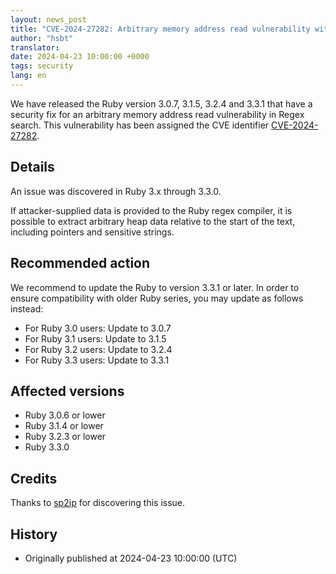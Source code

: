 ```yaml
---
layout: news_post
title: "CVE-2024-27282: Arbitrary memory address read vulnerability with Regex search"
author: "hsbt"
translator:
date: 2024-04-23 10:00:00 +0000
tags: security
lang: en
---
```


We have released the Ruby version 3.0.7, 3.1.5, 3.2.4 and 3.3.1 that have a security fix for an arbitrary memory address read vulnerability in Regex search.
This vulnerability has been assigned the CVE identifier [CVE-2024-27282](https://www.cve.org/CVERecord?id=CVE-2024-27282).

## Details

An issue was discovered in Ruby 3.x through 3.3.0.

If attacker-supplied data is provided to the Ruby regex compiler, it is possible to extract arbitrary heap data relative to the start of the text, including pointers and sensitive strings.

## Recommended action

We recommend to update the Ruby to version 3.3.1 or later. In order to ensure compatibility with older Ruby series, you may update as follows instead:

* For Ruby 3.0 users: Update to 3.0.7
* For Ruby 3.1 users: Update to 3.1.5
* For Ruby 3.2 users: Update to 3.2.4
* For Ruby 3.3 users: Update to 3.3.1

## Affected versions

* Ruby 3.0.6 or lower
* Ruby 3.1.4 or lower
* Ruby 3.2.3 or lower
* Ruby 3.3.0

## Credits

Thanks to [sp2ip](https://hackerone.com/sp2ip?type=user) for discovering this issue.

## History

* Originally published at 2024-04-23 10:00:00 (UTC)
